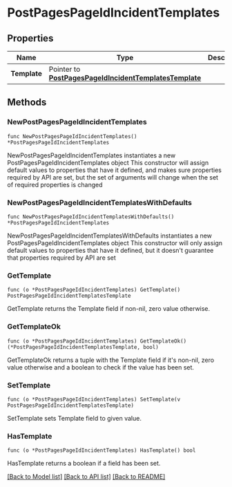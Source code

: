 # PostPagesPageIdIncidentTemplates

## Properties

Name | Type | Description | Notes
------------ | ------------- | ------------- | -------------
**Template** | Pointer to [**PostPagesPageIdIncidentTemplatesTemplate**](PostPagesPageIdIncidentTemplatesTemplate.md) |  | [optional] 

## Methods

### NewPostPagesPageIdIncidentTemplates

`func NewPostPagesPageIdIncidentTemplates() *PostPagesPageIdIncidentTemplates`

NewPostPagesPageIdIncidentTemplates instantiates a new PostPagesPageIdIncidentTemplates object
This constructor will assign default values to properties that have it defined,
and makes sure properties required by API are set, but the set of arguments
will change when the set of required properties is changed

### NewPostPagesPageIdIncidentTemplatesWithDefaults

`func NewPostPagesPageIdIncidentTemplatesWithDefaults() *PostPagesPageIdIncidentTemplates`

NewPostPagesPageIdIncidentTemplatesWithDefaults instantiates a new PostPagesPageIdIncidentTemplates object
This constructor will only assign default values to properties that have it defined,
but it doesn't guarantee that properties required by API are set

### GetTemplate

`func (o *PostPagesPageIdIncidentTemplates) GetTemplate() PostPagesPageIdIncidentTemplatesTemplate`

GetTemplate returns the Template field if non-nil, zero value otherwise.

### GetTemplateOk

`func (o *PostPagesPageIdIncidentTemplates) GetTemplateOk() (*PostPagesPageIdIncidentTemplatesTemplate, bool)`

GetTemplateOk returns a tuple with the Template field if it's non-nil, zero value otherwise
and a boolean to check if the value has been set.

### SetTemplate

`func (o *PostPagesPageIdIncidentTemplates) SetTemplate(v PostPagesPageIdIncidentTemplatesTemplate)`

SetTemplate sets Template field to given value.

### HasTemplate

`func (o *PostPagesPageIdIncidentTemplates) HasTemplate() bool`

HasTemplate returns a boolean if a field has been set.


[[Back to Model list]](../README.md#documentation-for-models) [[Back to API list]](../README.md#documentation-for-api-endpoints) [[Back to README]](../README.md)


